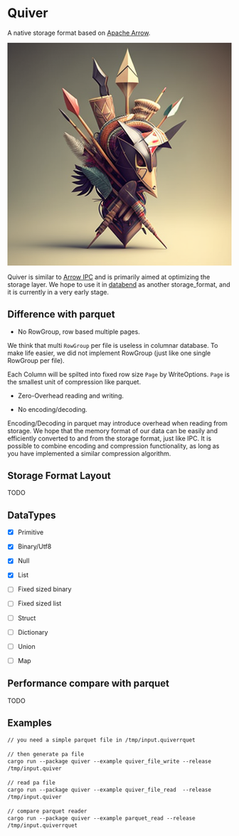 # Quiver

A native storage format based on [Apache Arrow](https://arrow.apache.org/).

![alt](./logo.png)

Quiver is similar to [Arrow IPC](https://arrow.apache.org/docs/python/ipc.html) and is primarily aimed at optimizing the storage layer. We hope to use it in [databend](https://github.com/datafuselabs/databend) as another storage_format, and it is currently in a very early stage.


## Difference with parquet

* No RowGroup, row based multiple pages.

We think that multi `RowGroup` per file is useless in columnar database. To make life easier, we did not implement RowGroup (just like one single RowGroup per file).

Each Column will be spilted into fixed row size `Page` by WriteOptions. `Page` is the smallest unit of compression like parquet.



* Zero-Overhead reading and writing. 




* No encoding/decoding.

Encoding/Decoding in parquet may introduce overhead when reading from storage. We hope that the memory format of our data can be easily and efficiently converted to and from the storage format, just like IPC. It is possible to combine encoding and compression functionality, as long as you have implemented a similar compression algorithm.

## Storage Format Layout

TODO

## DataTypes

- [x] Primitive 
- [x] Binary/Utf8 
- [x] Null
- [x] List 
- [ ] Fixed sized binary
- [ ] Fixed sized list
- [ ] Struct 
- [ ] Dictionary
- [ ] Union
- [ ] Map


## Performance compare with parquet

TODO

## Examples 

```
// you need a simple parquet file in /tmp/input.quiverrquet

// then generate pa file
cargo run --package quiver --example quiver_file_write --release /tmp/input.quiver     

// read pa file
cargo run --package quiver --example quiver_file_read  --release /tmp/input.quiver

// compare parquet reader
cargo run --package quiver --example parquet_read --release /tmp/input.quiverrquet   
```
